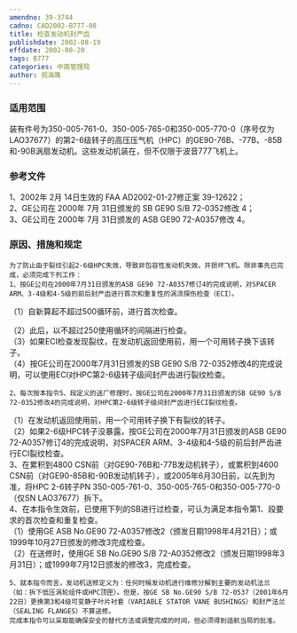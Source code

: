 ```yaml
---
amendno: 39-3744  
cadno: CAD2002-B777-08  
title: 检查发动机封严齿  
publishdate: 2002-08-19  
effdate: 2002-08-20  
tags: B777  
categories: 中南管理局  
author: 祝海鹰  
---
```

  
### 适用范围  
装有件号为350-005-761-0、350-005-765-0和350-005-770-0（序号仅为LAO37677）的第2-6级转子的高压压气机（HPC）的GE90-76B、-77B、-85B和-90B涡扇发动机。这些发动机装在，但不仅限于波音777飞机上。  
  
<!--more-->  
### 参考文件  
1、2002年 2月 14日生效的 FAA AD2002-01-27修正案 39-12622；  
 2、GE公司在 2000年 7月 31日颁发的 SB GE90 S/B 72-0352修改 4；  
 3、GE公司在 2000年 7月 31日颁发的 ASB GE90 72-A0357修改 4。  
  
### 原因、措施和规定  
    为了防止由于裂纹引起2-6级HPC失效，导致非包容性发动机失效，并损坏飞机。除非事先已完成，必须完成下列工作：  
    1、按GE公司在2000年7月31日颁发的ASB GE90 72-A0357修订4的完成说明，对SPACER ARM、3-4级和4-5级的前后封严齿进行首次和重复性的涡流探伤检查（ECI）。  
（1）自新算起不超过500循环前，进行首次检查。  
  
（2）此后，以不超过250使用循环的间隔进行检查。  
（3）如果ECI检查发现裂纹，在发动机返回使用前，用一个可用转子换下该转子。  
    （4）按GE公司在2000年7月31日颁发的SB GE90 S/B 72-0352修改4的完成说明，可以使用ECI对HPC第2-6级转子级间封严齿进行裂纹检查。  
  
    2、每次按本指令5、段定义的送厂修理时，按GE公司在2000年7月31日颁发的SB GE90 S/B 72-0352修改4的完成说明，对HPC第2-6级转子级间封严齿进行ECI裂纹检查。  
（1）在发动机返回使用前，用一个可用转子换下有裂纹的转子。  
    （2）如果2-6级HPC转子没暴露，按GE公司在2000年7月31日颁发的ASB GE90 72-A0357修订4的完成说明，对SPACER ARM、3-4级和4-5级的前后封严齿进行ECI裂纹检查。  
    3、在累积到4800 CSN前（对GE90-76B和-77B发动机转子），或累积到4600 CSN前（对GE90-85B和-90B发动机转子），或2005年6月30日前，以先到为准，将HPC 2-6转子PN 350-005-761-0、350-005-765-0和350-005-770-0（仅SN LAO37677）拆下。  
    4、在本指令生效前，已使用下列的SB进行过检查，可认为满足本指令第1、段要求的首次检查和重复检查。  
    （1）使用GE ASB No.GE90 72-A0357修改2（颁发日期1998年4月21日）；或1999年10月27日颁发的修改3完成检查。  
    （2）在送修时，使用GE SB No.GE90 S/B 72-A0352修改2（颁发日期1998年3月31日）；或1999年7月12日颁发的修改3，完成检查。  
  
    5、就本指令而言，发动机送修定义为：任何时候发动机进行维修分解到主要的发动机法兰（如：拆下低压涡轮组件或HPC顶匣）。但是，按GE SB No.GE90 S/B 72-0537（2001年6月22日）更换第3和4级可变静子叶片衬套（VARIABLE STATOR VANE BUSHINGS）和封严法兰（SEALING FLANGES）不算送修。  
    完成本指令可以采取能确保安全的替代方法或调整完成的时间，但必须得到适航当局的批准。  
